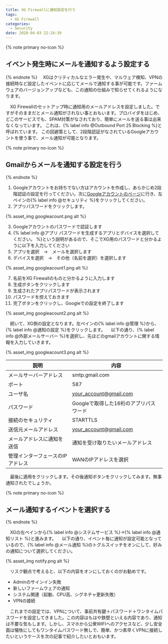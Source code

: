 ```yaml
---
title: XG Firewallに通知設定を行う
tags:
  - XG Firewall
categories:
  - Security
date: 2020-04-03 22:24:39
---
```



{% note primary no-icon %}

## イベント発生時にメールを通知するよう設定する

{% endnote %}
　XGはクリティカルなエラー発生や、マルウェア検知、VPNの接続時など設定したイベントに応じてメールで通知する事が可能です。ファームウェアのバージョンアップなども、この通知の仕組みで知らせてくれるようになります。
<!-- more -->
　XG Firewallのセットアップ時に通知用のメールアドレスを設定しました。ですがそのままだとメール通知がされない事とおもいます。プロバイダをはじめ、どこのサービスでも、SPAM対策がなされており、簡単にメールを送る事は出来なくなっています。
 これは、{% label info @Outbound Port 25 Blocking %}と呼ばれています。
  この回避策として、2段階認証がなされているGoogleアカウントを使う事で、メール通知が可能となります。

{% note primary no-icon %}

## Gmailからメールを通知する設定を行う

{% endnote %}

1. Googleアカウントをお持ちでない方はアカウントを作成し、あらかじめ2段階認証の設定を行ってください。次に[Googleアカウントのページ](https://myaccount.google.com/?tab=kk)に行き、左ペインの{% label info @セキュリティ %}をクリックしてください。
2. アプリパスワードをクリックします。

{% asset_img googleacount.png alt %}

3. Googleアカウントのパスワードで認証します
4. {% label info @アプリ パスワードを生成するアプリとデバイスを選択してください。 %}という説明があるので、そこでXG用のパスワードと分かるように以下を入力してください
5. アプリを選択　→　メールを選択します
6. デバイスを選択　→　その他（名前を選択）を選択します

{% asset_img googleacount1.png alt %}

7. 名前をXG Firewallのものと分かるように入力します
8. 生成ボタンをクリックします
9. 生成されたアプリパスワードが表示されます
10. パスワードを控えておきます
11. 完了ボタンをクリックし、Googleでの設定を終了します

{% asset_img googleacount2.png alt %}

　続いて、XG側の設定となります。左ペインの{% label info @管理 %}から、{% label info @通知の設定 %}をクリックします。
　以下の通り、{% label info @外部メールサーバー %}を選択し、先ほどのgmailアカウントに関する情報を入力していきます。

{% asset_img googleacount3.png alt %}

| 説明                             | 内容                                   |
| -------------------------------- | -------------------------------------- |
| メールサーバーアドレス           | smtp.gmail.com                         |
| ポート                           | 587                                    |
| ユーザ名                         | your_account@gmail.com                 |
| パスワード                       | Googleで取得した16桁のアプリパスワード |
| 接続のセキュリティ               | STARTTLS                               |
| 送信元メールアドレス             | your_account@gmail.com                 |
| メールアドレスに通知を送信       | 通知を受け取りたいメールアドレス       |
| 管理インターフェースのIPアドレス | WANのIPアドレスを選択                  |

　最後に適用をクリックします。その後通知ボタンをクリックしてみます。無事通知されたでしょうか。

{% note primary no-icon %}

## メール通知するイベントを選択する

{% endnote %}

　XGの左ペインから{% label info @システムサービス %}→{% label info @通知リスト %}と進みます。
　以下の通り、イベント毎に通知が設定可能となっているので、{% label info @メール通知 %}のトグルスイッチをオンにして、好みの通知について選択してください。

{% asset_img notify.png alt %}

　リスク観点で考えると、以下の内容をオンにしておくのがお勧めです。
- Adminのサインイン失敗
- 新しいファームウェアの通知
- システム関連（起動、CPU高、シグネチャ更新失敗）
- VPNの接続

　これまでの設定では、VPNについて、事前共有鍵＋パスワード＋ワンタイムパスワードを設定してきました。この内容はもはや鉄壁といえる内容であり、通知は不要な気もします。しかし、スマホから公衆WIFIへのアクセスなど、少し安全面は犠牲にしてもワンタイムパスワード無しで、簡単、かつ素早くVPNに接続したいというケースを次の記事で紹介したいとおもいます。
